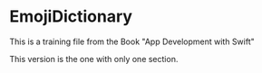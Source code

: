# EmojiDictionary
This is a training file from the Book "App Development with Swift"

This version is the one with only one section.
